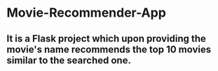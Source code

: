 # Movie-Recommender-App
## It is a Flask project which upon providing the movie's name recommends the top 10 movies similar to the searched one.
